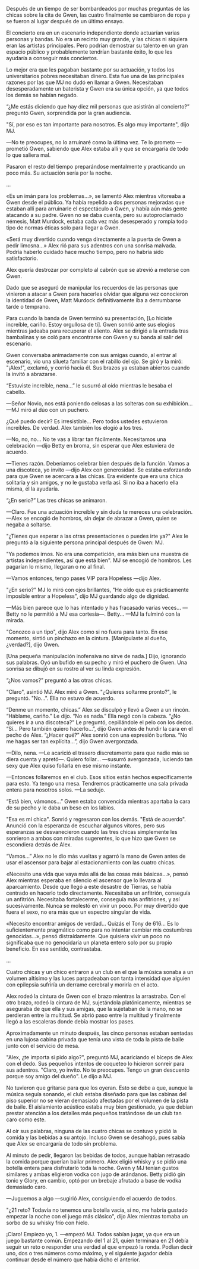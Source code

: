 
Después de un tiempo de ser bombardeados por muchas preguntas de las chicas sobre la cita de Gwen, las cuatro finalmente se cambiaron de ropa y se fueron al lugar después de un último ensayo.

El concierto era en un escenario independiente donde actuarían varias personas y bandas. No era un recinto muy grande, y las chicas ni siquiera eran las artistas principales. Pero podrían demostrar su talento en un gran espacio público y probablemente tendrían bastante éxito, lo que les ayudaría a conseguir más conciertos.

Lo mejor era que les pagaban bastante por su actuación, y todos los universitarios pobres necesitaban dinero. Esta fue una de las principales razones por las que MJ no dudó en llamar a Gwen. Necesitaban desesperadamente un baterista y Gwen era su única opción, ya que todos los demás se habían negado.

“¿Me estás diciendo que hay diez mil personas que asistirán al concierto?” preguntó Gwen, sorprendida por la gran audiencia.

"Sí, por eso es tan importante para nosotros. Es algo muy importante", dijo MJ.

—No te preocupes, no lo arruinaré como la última vez. Te lo prometo —prometió Gwen, sabiendo que Alex estaba allí y que se encargaría de todo lo que saliera mal.

Pasaron el resto del tiempo preparándose mentalmente y practicando un poco más. Su actuación sería por la noche.

…

«Es un imán para los problemas...», se lamentó Alex mientras vitoreaba a Gwen desde el público. Ya había repelido a dos personas mejoradas que estaban allí para arruinarle el espectáculo a Gwen, y había aún más gente atacando a su padre. Gwen no se daba cuenta, pero su autoproclamado némesis, Matt Murdock, estaba cada vez más desesperado y rompía todo tipo de normas éticas solo para llegar a Gwen.

«Será muy divertido cuando venga directamente a la puerta de Gwen a pedir limosna...» Alex rió para sus adentros con una sonrisa malvada. Podría haberlo cuidado hace mucho tiempo, pero no habría sido satisfactorio. 

Alex quería destrozar por completo al cabrón que se atrevió a meterse con Gwen.

Dado que se aseguró de manipular los recuerdos de las personas que vinieron a atacar a Gwen para hacerles olvidar que alguna vez conocieron la identidad de Gwen, Matt Murdock definitivamente iba a derrumbarse tarde o temprano.

Para cuando la banda de Gwen terminó su presentación, [Lo hiciste increíble, cariño. Estoy orgullosa de ti]. Gwen sonrió ante sus elogios mientras jadeaba para recuperar el aliento. Alex se dirigió a la entrada tras bambalinas y se coló para encontrarse con Gwen y su banda al salir del escenario.

Gwen conversaba animadamente con sus amigas cuando, al entrar al escenario, vio una silueta familiar con el rabillo del ojo. Se giró y la miró: "¡Alex!", exclamó, y corrió hacia él. Sus brazos ya estaban abiertos cuando la invitó a abrazarse.

“Estuviste increíble, nena…” le susurró al oído mientras le besaba el cabello. 

—Señor Novio, nos está poniendo celosas a las solteras con su exhibición... —MJ miró al dúo con un puchero. 

¿Qué puedo decir? Es irresistible... Pero todos ustedes estuvieron increíbles. De verdad. Alex también los elogió a los tres.

—No, no, no... No te vas a librar tan fácilmente. Necesitamos una celebración —dijo Betty en broma, sin esperar que Alex estuviera de acuerdo.

—Tienes razón. Deberíamos celebrar bien después de la función. Vamos a una discoteca, yo invito —dijo Alex con generosidad. Se estaba esforzando para que Gwen se acercara a las chicas. Era evidente que era una chica solitaria y sin amigos, y no le gustaba verla así. Si no iba a hacerlo ella misma, él la ayudaría.

“¿En serio?” Las tres chicas se animaron. 

—Claro. Fue una actuación increíble y sin duda te mereces una celebración. —Alex se encogió de hombros, sin dejar de abrazar a Gwen, quien se negaba a soltarse.

"¿Tienes que esperar a las otras presentaciones o puedes irte ya?" Alex le preguntó a la siguiente persona principal después de Gwen: MJ.

"Ya podemos irnos. No era una competición, era más bien una muestra de artistas independientes, así que está bien". MJ se encogió de hombros. Les pagarían lo mismo, llegaran o no al final.

—Vamos entonces, tengo pases VIP para Hopeless —dijo Alex.

"¿En serio?" MJ lo miró con ojos brillantes, "He oído que es prácticamente imposible entrar a Hopeless", dijo MJ guardando algo de dignidad.

—Más bien parece que lo has intentado y has fracasado varias veces... —Betty no le permitió a MJ esa cortesía—. Betty... —MJ la fulminó con la mirada.

"Conozco a un tipo", dijo Alex como si no fuera para tanto. En ese momento, sintió un pinchazo en la cintura. [Manipulaste al dueño, ¿verdad?], dijo Gwen.

[Una pequeña manipulación inofensiva no sirve de nada.] Dijo, ignorando sus palabras. Oyó un bufido en su pecho y miró el puchero de Gwen. Una sonrisa se dibujó en su rostro al ver su linda expresión.

“¿Nos vamos?” preguntó a las otras chicas.

"Claro", asintió MJ. Alex miró a Gwen. "¿Quieres soltarme pronto?", le preguntó. "No...". Ella no estuvo de acuerdo.

“Denme un momento, chicas.” Alex se disculpó y llevó a Gwen a un rincón. “Háblame, cariño.” Le dijo. “No es nada.” Ella negó con la cabeza. “¿No quieres ir a una discoteca?” Le preguntó, cepillándole el pelo con los dedos. “Sí… Pero también quiero hacerlo…”, dijo Gwen antes de hundir la cara en el pecho de Alex. “¿Hacer qué?” Alex sonrió con una expresión burlona. “No me hagas ser tan explícita…”, dijo Gwen avergonzada.

—Dilo, nena. —Le acarició el trasero discretamente para que nadie más se diera cuenta y apretó—. Quiero follar... —susurró avergonzada, luciendo tan sexy que Alex quiso follarla en ese mismo instante.

—Entonces follaremos en el club. Esos sitios están hechos específicamente para esto. Ya tengo una mesa. Tendremos prácticamente una sala privada entera para nosotros solos. —La sedujo.

“Está bien, vámonos…” Gwen estaba convencida mientras apartaba la cara de su pecho y le daba un beso en los labios.

"Esa es mi chica". Sonrió y regresaron con los demás. "Está de acuerdo". Anunció con la esperanza de escuchar algunos vítores, pero sus esperanzas se desvanecieron cuando las tres chicas simplemente les sonrieron a ambos con miradas sugerentes, lo que hizo que Gwen se escondiera detrás de Alex.

“Vamos…” Alex no le dio más vueltas y agarró la mano de Gwen antes de usar el ascensor para bajar al estacionamiento con las cuatro chicas.

«Necesito una vida que vaya más allá de las cosas más básicas...», pensó Alex mientras esperaba en silencio el ascensor que lo llevara al aparcamiento. Desde que llegó a este desastre de Tierras, se había centrado en hacerlo todo directamente. Necesitaba un anfitrión, conseguía un anfitrión. Necesitaba fortalecerme, conseguía más anfitriones, y así sucesivamente. Nunca se molestó en vivir un poco. Por muy divertido que fuera el sexo, no era más que un espectro singular de vida.

«Necesito encontrar amigos de verdad... Quizás el Tony de 616... Es lo suficientemente pragmático como para no intentar cambiar mis costumbres genocidas...», pensó distraídamente. Que quisiera vivir un poco no significaba que no genocidaría un planeta entero solo por su propio beneficio. En ese sentido, contrastaba.

…

Cuatro chicas y un chico entraron a un club en el que la música sonaba a un volumen altísimo y las luces parpadeaban con tanta intensidad que alguien con epilepsia sufriría un derrame cerebral y moriría en el acto.

Alex rodeó la cintura de Gwen con el brazo mientras la arrastraba. Con el otro brazo, rodeó la cintura de MJ, sujetándola platónicamente, mientras se aseguraba de que ella y sus amigas, que la sujetaban de la mano, no se perdieran entre la multitud. Se abrió paso entre la multitud y finalmente llegó a las escaleras donde debía mostrar los pases.

Aproximadamente un minuto después, las cinco personas estaban sentadas en una lujosa cabina privada que tenía una vista de toda la pista de baile junto con el servicio de mesa.

"Alex, ¿te importa si pido algo?", preguntó MJ, acariciando el bíceps de Alex con el dedo. Sus pequeños intentos de coqueteo lo hicieron sonreír para sus adentros. "Claro, yo invito. No te preocupes. Tengo un gran descuento porque soy amigo del dueño". Le dijo a MJ.

No tuvieron que gritarse para que los oyeran. Esto se debe a que, aunque la música seguía sonando, el club estaba diseñado para que las cabinas del piso superior no se vieran demasiado afectadas por el volumen de la pista de baile. El aislamiento acústico estaba muy bien gestionado, ya que debían prestar atención a los detalles más pequeños tratándose de un club tan caro como este.

Al oír sus palabras, ninguna de las cuatro chicas se contuvo y pidió la comida y las bebidas a su antojo. Incluso Gwen se desahogó, pues sabía que Alex se encargaría de todo sin problema.

Al minuto de pedir, llegaron las bebidas de todos, aunque habían retrasado la comida porque querían bailar primero. Alex eligió whisky y se pidió una botella entera para disfrutarlo toda la noche. Gwen y MJ tenían gustos similares y ambas eligieron vodka con jugo de arándanos. Betty pidió gin tonic y Glory, en cambio, optó por un brebaje afrutado a base de vodka demasiado caro.

—Juguemos a algo —sugirió Alex, consiguiendo el acuerdo de todos.

"¿21 reto? Todavía no tenemos una botella vacía, si no, me habría gustado empezar la noche con el juego más clásico", dijo Alex mientras tomaba un sorbo de su whisky frío con hielo.

¡Claro! Empiezo yo, 1. —empezó MJ. Todos sabían jugar, ya que era un juego bastante común. Empezando del 1 al 21, quien terminara en 21 debía seguir un reto o responder una verdad al que empezó la ronda. Podían decir uno, dos o tres números como máximo, y el siguiente jugador debía continuar desde el número que había dicho el anterior.
